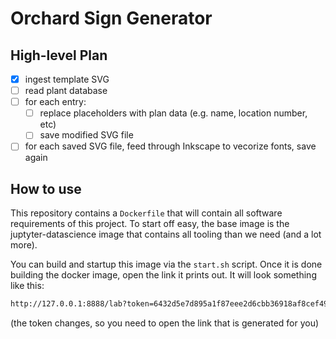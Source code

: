 # Orchard Sign Generator

## High-level Plan

- [x] ingest template SVG
- [ ] read plant database
- [ ] for each entry: 
    - [ ] replace placeholders with plan data (e.g. name, location number, etc)
    - [ ] save modified SVG file
- [ ] for each saved SVG file, feed through Inkscape to vecorize fonts, save again

## How to use
This repository contains a `Dockerfile` that will contain all software requirements of this project. To start off easy, the base image is the juptyter-datascience image that contains all tooling than we need (and a lot more). 

You can build and startup this image via the `start.sh` script. Once it is done building the docker image, open the link it prints out. It will look something like this:

```bash
http://127.0.0.1:8888/lab?token=6432d5e7d895a1f87eee2d6cbb36918af8cef498cf889317
```

(the token changes, so you need to open the link that is generated for you)
